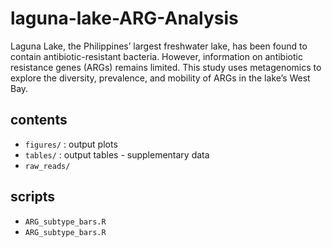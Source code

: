 # laguna-lake-ARG-Analysis
Laguna Lake, the Philippines’ largest freshwater lake, has been found to contain antibiotic-resistant bacteria. However, information on antibiotic resistance genes (ARGs) remains limited. This study uses metagenomics to explore the diversity, prevalence, and mobility of ARGs in the lake’s West Bay.

## contents
- `figures/` : output plots
- `tables/` : output tables - supplementary data
- `raw_reads/`

## scripts
- `ARG_subtype_bars.R`
- `ARG_subtype_bars.R`
